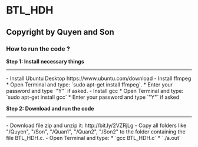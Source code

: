 # BTL_HDH


## Copyright by Quyen and Son
### How to run the code ?

<p><b> Step 1: Install necessary things</b></p> <hr>
    - Install Ubuntu Desktop https://www.ubuntu.com/download
    - Install ffmpeg
        * Open Terminal and type: `sudo apt-get install ffmpeg`.
        * Enter your password and type `"Y"` if asked.
    - Install gcc
        * Open Terminal and type: `sudo apt-get install gcc`
        * Enter your password and type `"Y"` if asked

<p><b> Step 2: Download and run the code</b></p> <hr>
    - Download file zip and unzip it: http://bit.ly/2VZRjLg
    - Copy all folders like "/Quyen", "/Son", "/Quan1", "/Quan2", "/Son2" to the folder containing the file BTL_HDH.c.
    - Open Terminal and type:
        * `gcc BTL_HDH.c`
        * `./a.out`
